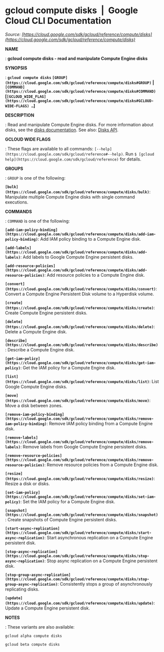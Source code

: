 # gcloud compute disks  |  Google Cloud CLI Documentation

*Source: [https://cloud.google.com/sdk/gcloud/reference/compute/disks](https://cloud.google.com/sdk/gcloud/reference/compute/disks)*

**NAME**

: **gcloud compute disks - read and manipulate Compute Engine disks**

**SYNOPSIS**

: **`gcloud compute disks` `[GROUP](https://cloud.google.com/sdk/gcloud/reference/compute/disks#GROUP)` | `[COMMAND](https://cloud.google.com/sdk/gcloud/reference/compute/disks#COMMAND)` [`[GCLOUD_WIDE_FLAG](https://cloud.google.com/sdk/gcloud/reference/compute/disks#GCLOUD-WIDE-FLAGS) …`]**

**DESCRIPTION**

: Read and manipulate Compute Engine disks.
For more information about disks, see the [disks documentation](https://cloud.google.com/compute/docs/disks/).
See also: [Disks
API](https://cloud.google.com/compute/docs/reference/rest/v1/disks).

**GCLOUD WIDE FLAGS**

: These flags are available to all commands: `[--help](https://cloud.google.com/sdk/gcloud/reference#--help)`.
Run `$ [gcloud help](https://cloud.google.com/sdk/gcloud/reference)` for details.

**GROUPS**

: ``GROUP`` is one of the following:

**`[bulk](https://cloud.google.com/sdk/gcloud/reference/compute/disks/bulk)`**:
Manipulate multiple Compute Engine disks with single command executions.

**COMMANDS**

: ``COMMAND`` is one of the following:

**`[add-iam-policy-binding](https://cloud.google.com/sdk/gcloud/reference/compute/disks/add-iam-policy-binding)`**:
Add IAM policy binding to a Compute Engine disk.

**`[add-labels](https://cloud.google.com/sdk/gcloud/reference/compute/disks/add-labels)`**:
Add labels to Google Compute Engine persistent disks.

**`[add-resource-policies](https://cloud.google.com/sdk/gcloud/reference/compute/disks/add-resource-policies)`**:
Add resource policies to a Compute Engine disk.

**`[convert](https://cloud.google.com/sdk/gcloud/reference/compute/disks/convert)`**:
Convert a Compute Engine Persistent Disk volume to a Hyperdisk volume.

**`[create](https://cloud.google.com/sdk/gcloud/reference/compute/disks/create)`**:
Create Compute Engine persistent disks.

**`[delete](https://cloud.google.com/sdk/gcloud/reference/compute/disks/delete)`**:
Delete a Compute Engine disk.

**`[describe](https://cloud.google.com/sdk/gcloud/reference/compute/disks/describe)`**:
Describe a Compute Engine disk.

**`[get-iam-policy](https://cloud.google.com/sdk/gcloud/reference/compute/disks/get-iam-policy)`**:
Get the IAM policy for a Compute Engine disk.

**`[list](https://cloud.google.com/sdk/gcloud/reference/compute/disks/list)`**:
List Google Compute Engine disks.

**`[move](https://cloud.google.com/sdk/gcloud/reference/compute/disks/move)`**:
Move a disk between zones.

**`[remove-iam-policy-binding](https://cloud.google.com/sdk/gcloud/reference/compute/disks/remove-iam-policy-binding)`**:
Remove IAM policy binding from a Compute Engine disk.

**`[remove-labels](https://cloud.google.com/sdk/gcloud/reference/compute/disks/remove-labels)`**:
Remove labels from Google Compute Engine persistent disks.

**`[remove-resource-policies](https://cloud.google.com/sdk/gcloud/reference/compute/disks/remove-resource-policies)`**:
Remove resource policies from a Compute Engine disk.

**`[resize](https://cloud.google.com/sdk/gcloud/reference/compute/disks/resize)`**:
Resize a disk or disks.

**`[set-iam-policy](https://cloud.google.com/sdk/gcloud/reference/compute/disks/set-iam-policy)`**:
Set the IAM policy for a Compute Engine disk.

**`[snapshot](https://cloud.google.com/sdk/gcloud/reference/compute/disks/snapshot)`**:
Create snapshots of Compute Engine persistent disks.

**`[start-async-replication](https://cloud.google.com/sdk/gcloud/reference/compute/disks/start-async-replication)`**:
Start asynchronous replication on a Compute Engine persistent disk.

**`[stop-async-replication](https://cloud.google.com/sdk/gcloud/reference/compute/disks/stop-async-replication)`**:
Stop async replication on a Compute Engine persistent disk.

**`[stop-group-async-replication](https://cloud.google.com/sdk/gcloud/reference/compute/disks/stop-group-async-replication)`**:
Consistently stops a group of asynchronously replicating disks.

**`[update](https://cloud.google.com/sdk/gcloud/reference/compute/disks/update)`**:
Update a Compute Engine persistent disk.

**NOTES**

: These variants are also available:

```
gcloud alpha compute disks
```

```
gcloud beta compute disks
```